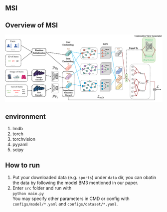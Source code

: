 ## MSI

## Overview of MSI
<p>
<img src="./images/CIKM.pdf" width="800">
</p>


## environment
1. lmdb
2. torch
3. torchvision
4. pyyaml
5. scipy


## How to run
1. Put your downloaded data (e.g. `sports`) under `data` dir, you can obatin the data by following the model BM3 mentioned in our paper.
2. Enter `src` folder and run with  
`python main.py`  
You may specify other parameters in CMD or config with `configs/model/*.yaml` and `configs/dataset/*.yaml`.


 
